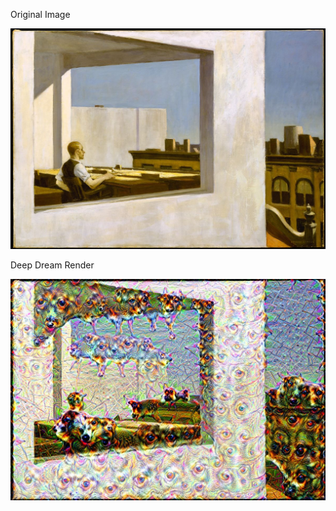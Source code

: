 Original Image

![](https://github.com/mpedraza98/DSPS_MPedraza/blob/1b38e898272af5e44ef0101cdfaa87088567af2d/HW9/apint.jpeg)


Deep Dream Render

![](https://github.com/mpedraza98/DSPS_MPedraza/blob/1b38e898272af5e44ef0101cdfaa87088567af2d/HW9/index.jpeg)

